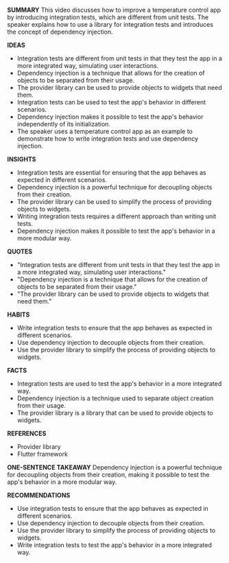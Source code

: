 **SUMMARY**
This video discusses how to improve a temperature control app by introducing integration tests, which are different from unit tests. The speaker explains how to use a library for integration tests and introduces the concept of dependency injection.

**IDEAS**
* Integration tests are different from unit tests in that they test the app in a more integrated way, simulating user interactions.
* Dependency injection is a technique that allows for the creation of objects to be separated from their usage.
* The provider library can be used to provide objects to widgets that need them.
* Integration tests can be used to test the app's behavior in different scenarios.
* Dependency injection makes it possible to test the app's behavior independently of its initialization.
* The speaker uses a temperature control app as an example to demonstrate how to write integration tests and use dependency injection.

**INSIGHTS**
* Integration tests are essential for ensuring that the app behaves as expected in different scenarios.
* Dependency injection is a powerful technique for decoupling objects from their creation.
* The provider library can be used to simplify the process of providing objects to widgets.
* Writing integration tests requires a different approach than writing unit tests.
* Dependency injection makes it possible to test the app's behavior in a more modular way.

**QUOTES**
* "Integration tests are different from unit tests in that they test the app in a more integrated way, simulating user interactions."
* "Dependency injection is a technique that allows for the creation of objects to be separated from their usage."
* "The provider library can be used to provide objects to widgets that need them."

**HABITS**
* Write integration tests to ensure that the app behaves as expected in different scenarios.
* Use dependency injection to decouple objects from their creation.
* Use the provider library to simplify the process of providing objects to widgets.

**FACTS**
* Integration tests are used to test the app's behavior in a more integrated way.
* Dependency injection is a technique used to separate object creation from their usage.
* The provider library is a library that can be used to provide objects to widgets.

**REFERENCES**
* Provider library
* Flutter framework

**ONE-SENTENCE TAKEAWAY**
Dependency injection is a powerful technique for decoupling objects from their creation, making it possible to test the app's behavior in a more modular way.

**RECOMMENDATIONS**
* Use integration tests to ensure that the app behaves as expected in different scenarios.
* Use dependency injection to decouple objects from their creation.
* Use the provider library to simplify the process of providing objects to widgets.
* Write integration tests to test the app's behavior in a more integrated way.
